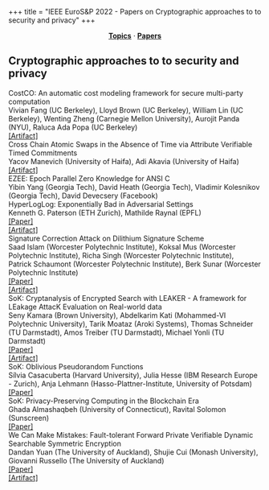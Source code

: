 +++
title = "IEEE EuroS&P 2022 - Papers on Cryptographic approaches to to security and privacy"
+++
<center><a href="https://ieeeeurosp.github.io/2022/topics"><b>Topics</b></a> &middot; <a href="https://ieeeeurosp.github.io/2022/papers"><b>Papers</b></a></center>
<p>
<h2>Cryptographic approaches to to security and privacy</h2><div class="bpaper"><span class="ptitle">CostCO: An automatic cost modeling framework for secure multi-party computation</span></br><div class="pblock"><span class="author">Vivian&nbsp;Fang</span> <span class="institution">(UC Berkeley)</span>, <span class="author">Lloyd&nbsp;Brown</span> <span class="institution">(UC Berkeley)</span>, <span class="author">William&nbsp;Lin</span> <span class="institution">(UC Berkeley)</span>, <span class="author">Wenting&nbsp;Zheng</span> <span class="institution">(Carnegie Mellon University)</span>, <span class="author">Aurojit&nbsp;Panda</span> <span class="institution">(NYU)</span>, <span class="author">Raluca&nbsp;Ada&nbsp;Popa</span> <span class="institution">(UC Berkeley)</span><br><div class="pextra"><a href="https://github.com/ucbrise/costco">[Artifact]</a><br></div></div></div><div class="bpaper"><span class="ptitle">Cross Chain Atomic Swaps in the Absence of Time via Attribute Verifiable Timed Commitments</span></br><div class="pblock"><span class="author">Yacov&nbsp;Manevich</span> <span class="institution">(University of Haifa)</span>, <span class="author">Adi&nbsp;Akavia</span> <span class="institution">(University of Haifa)</span><br><div class="pextra"><a href="https://github.com/AVTC-paper">[Artifact]</a><br></div></div></div><div class="bpaper"><span class="ptitle">EZEE: Epoch Parallel Zero Knowledge for ANSI C</span></br><div class="pblock"><span class="author">Yibin&nbsp;Yang</span> <span class="institution">(Georgia Tech)</span>, <span class="author">David&nbsp;Heath</span> <span class="institution">(Georgia Tech)</span>, <span class="author">Vladimir&nbsp;Kolesnikov</span> <span class="institution">(Georgia Tech)</span>, <span class="author">David&nbsp;Devecsery</span> <span class="institution">(Facebook)</span><br><div class="pextra"></div></div></div><div class="bpaper"><span class="ptitle">HyperLogLog: Exponentially Bad in Adversarial Settings</span></br><div class="pblock"><span class="author">Kenneth&nbsp;G.&nbsp;Paterson</span> <span class="institution">(ETH Zurich)</span>, <span class="author">Mathilde&nbsp;Raynal</span> <span class="institution">(EPFL)</span><br><div class="pextra"><a href="https://eprint.iacr.org/2021/1139">[Paper]</a><br><a href="https://github.com/PizzaWhisperer/HLLVuln">[Artifact]</a><br></div></div></div><div class="bpaper"><span class="ptitle">Signature Correction Attack on Dilithium Signature Scheme</span></br><div class="pblock"><span class="author">Saad&nbsp;Islam</span> <span class="institution">(Worcester Polytechnic Institute)</span>, <span class="author">Koksal&nbsp;Mus</span> <span class="institution">(Worcester Polytechnic Institute)</span>, <span class="author">Richa&nbsp;Singh</span> <span class="institution">(Worcester Polytechnic Institute)</span>, <span class="author">Patrick&nbsp;Schaumont</span> <span class="institution">(Worcester Polytechnic Institute)</span>, <span class="author">Berk&nbsp;Sunar</span> <span class="institution">(Worcester Polytechnic Institute)</span><br><div class="pextra"><a href="https://arxiv.org/abs/2203.00637">[Paper]</a><br><a href="https://github.com/vernamlab/SignatureCorrection">[Artifact]</a><br></div></div></div><div class="bpaper"><span class="ptitle">SoK: Cryptanalysis of Encrypted Search with LEAKER - A framework for LEakage AttacK Evaluation on Real-world data</span></br><div class="pblock"><span class="author">Seny&nbsp;Kamara</span> <span class="institution">(Brown University)</span>, <span class="author">Abdelkarim&nbsp;Kati</span> <span class="institution">(Mohammed-VI Polytechnic University)</span>, <span class="author">Tarik&nbsp;Moataz</span> <span class="institution">(Aroki Systems)</span>, <span class="author">Thomas&nbsp;Schneider</span> <span class="institution">(TU Darmstadt)</span>, <span class="author">Amos&nbsp;Treiber</span> <span class="institution">(TU Darmstadt)</span>, <span class="author">Michael&nbsp;Yonli</span> <span class="institution">(TU Darmstadt)</span><br><div class="pextra"><a href="https://eprint.iacr.org/2021/1035">[Paper]</a><br><a href="https://encrypto.de/code/LEAKER">[Artifact]</a><br></div></div></div><div class="bpaper"><span class="ptitle">SoK: Oblivious Pseudorandom Functions</span></br><div class="pblock"><span class="author">Sílvia&nbsp;Casacuberta</span> <span class="institution">(Harvard University)</span>, <span class="author">Julia&nbsp;Hesse</span> <span class="institution">(IBM Research Europe - Zurich)</span>, <span class="author">Anja&nbsp;Lehmann</span> <span class="institution">(Hasso-Plattner-Institute, University of Potsdam)</span><br><div class="pextra"><a href="https://eprint.iacr.org/2022/302">[Paper]</a><br></div></div></div><div class="bpaper"><span class="ptitle">SoK: Privacy-Preserving Computing in the Blockchain Era</span></br><div class="pblock"><span class="author">Ghada&nbsp;Almashaqbeh</span> <span class="institution">(University of Connecticut)</span>, <span class="author">Ravital&nbsp;Solomon</span> <span class="institution">(Sunscreen)</span><br><div class="pextra"><a href="https://eprint.iacr.org/2021/727">[Paper]</a><br></div></div></div><div class="bpaper"><span class="ptitle">We Can Make Mistakes: Fault-tolerant Forward Private Verifiable Dynamic Searchable Symmetric Encryption</span></br><div class="pblock"><span class="author">Dandan&nbsp;Yuan</span> <span class="institution">(The University of Auckland)</span>, <span class="author">Shujie&nbsp;Cui</span> <span class="institution">(Monash University)</span>, <span class="author">Giovanni&nbsp;Russello</span> <span class="institution">(The University of Auckland)</span><br><div class="pextra"><a href="https://eprint.iacr.org/2022/333">[Paper]</a><br><a href="https://github.com/someoneapp/VDSSE_Schemes">[Artifact]</a><br></div></div></div>